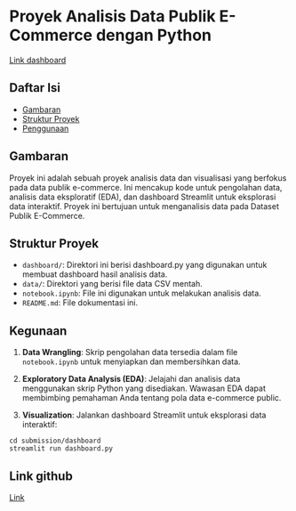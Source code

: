 # Proyek Analisis Data Publik E-Commerce dengan Python

[Link dashboard](https://submissionrevisi.streamlit.app/)

## Daftar Isi
- [Gambaran](#gambaran)
- [Struktur Proyek](#struktur-proyek)
- [Penggunaan](#penggunaan)


## Gambaran
Proyek ini adalah sebuah proyek analisis data dan visualisasi yang berfokus pada data publik e-commerce. Ini mencakup kode untuk pengolahan data, analisis data eksploratif (EDA), dan dashboard Streamlit untuk eksplorasi data interaktif. Proyek ini bertujuan untuk menganalisis data pada Dataset Publik E-Commerce.

## Struktur Proyek
- `dashboard/`: Direktori ini berisi dashboard.py yang digunakan untuk membuat dashboard hasil analisis data.
- `data/`: Direktori yang berisi file data CSV mentah.
- `notebook.ipynb`: File ini digunakan untuk melakukan analisis data.
- `README.md`: File dokumentasi ini.

<!-- ## Instalasi
1. Clone repositori ini ke Local Machine Anda: -->


## Kegunaan
1. **Data Wrangling**: Skrip pengolahan data tersedia dalam file `notebook.ipynb` untuk menyiapkan dan membersihkan data.

2. **Exploratory Data Analysis (EDA)**: Jelajahi dan analisis data menggunakan skrip Python yang disediakan. Wawasan EDA dapat membimbing pemahaman Anda tentang pola data e-commerce public.

3.  **Visualization**: Jalankan dashboard Streamlit untuk eksplorasi data interaktif:
```
cd submission/dashboard
streamlit run dashboard.py
```
## Link github
[Link](https://github.com/TheRaccoon-Black/submission)

